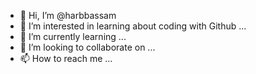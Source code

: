 - 👋 Hi, I’m @harbbassam
- 👀 I’m interested in learning about coding with Github ...
- 🌱 I’m currently learning ...
- 💞️ I’m looking to collaborate on ...
- 📫 How to reach me ...

<!---
harbbassam/harbbassam is a ✨ special ✨ repository because its `README.md` (this file) appears on your GitHub profile.
You can click the Preview link to take a look at your changes.
--->
